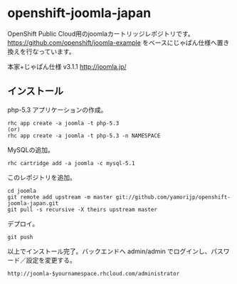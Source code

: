 openshift-joomla-japan
======================

OpenShift Public Cloud用のjoomlaカートリッジレポジトリです。
https://github.com/openshift/joomla-example をベースにじゃぱん仕様へ置き換えを行なっています。

本家+じゃぱん仕様 v3.1.1
http://joomla.jp/


インストール
--------------------

php-5.3 アプリケーションの作成。

    rhc app create -a joomla -t php-5.3
	(or)
	rhc app create -a joomla -t php-5.3 -n NAMESPACE

MySQLの追加。

    rhc cartridge add -a joomla -c mysql-5.1

このレポジトリを追加。

    cd joomla
	git remote add upstream -m master git://github.com/yamorijp/openshift-joomla-japan.git
	git pull -s recursive -X theirs upstream master

デプロイ。

    git push

以上でインストール完了。バックエンドへ admin/admin でログインし、パスワード／設定を変更する。

    http://joomla-$yournamespace.rhcloud.com/administrator

	